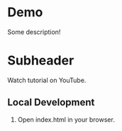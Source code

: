 # Demo 
Some description! 
# Subheader
Watch tutorial on YouTube. 
## Local Development
1. Open index.html in your browser. 